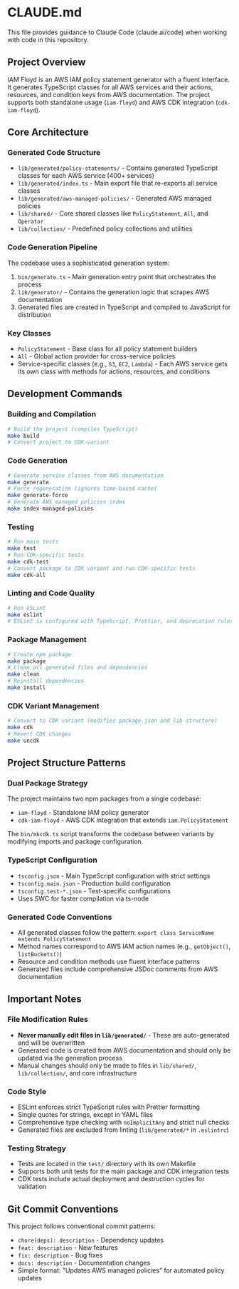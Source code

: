 # CLAUDE.md

This file provides guidance to Claude Code (claude.ai/code) when working with code in this repository.

## Project Overview

IAM Floyd is an AWS IAM policy statement generator with a fluent interface. It generates TypeScript classes for all AWS services and their actions, resources, and condition keys from AWS documentation. The project supports both standalone usage (`iam-floyd`) and AWS CDK integration (`cdk-iam-floyd`).

## Core Architecture

### Generated Code Structure

- `lib/generated/policy-statements/` - Contains generated TypeScript classes for each AWS service (400+ services)
- `lib/generated/index.ts` - Main export file that re-exports all service classes
- `lib/generated/aws-managed-policies/` - Generated AWS managed policies
- `lib/shared/` - Core shared classes like `PolicyStatement`, `All`, and `Operator`
- `lib/collection/` - Predefined policy collections and utilities

### Code Generation Pipeline

The codebase uses a sophisticated generation system:

1. `bin/generate.ts` - Main generation entry point that orchestrates the process
2. `lib/generator/` - Contains the generation logic that scrapes AWS documentation
3. Generated files are created in TypeScript and compiled to JavaScript for distribution

### Key Classes

- `PolicyStatement` - Base class for all policy statement builders
- `All` - Global action provider for cross-service policies
- Service-specific classes (e.g., `S3`, `EC2`, `Lambda`) - Each AWS service gets its own class with methods for actions, resources, and conditions

## Development Commands

### Building and Compilation

```bash
# Build the project (compiles TypeScript)
make build
# Convert project to CDK-variant
```

### Code Generation

```bash
# Generate service classes from AWS documentation
make generate
# Force regeneration (ignores time-based cache)
make generate-force
# Generate AWS managed policies index
make index-managed-policies
```

### Testing

```bash
# Run main tests
make test
# Run CDK-specific tests
make cdk-test
# Convert package to CDK variant and run CDK-specific tests
make cdk-all
```

### Linting and Code Quality

```bash
# Run ESLint
make eslint
# ESLint is configured with TypeScript, Prettier, and deprecation rules
```

### Package Management

```bash
# Create npm package
make package
# Clean all generated files and dependencies
make clean
# Reinstall dependencies
make install
```

### CDK Variant Management

```bash
# Convert to CDK variant (modifies package.json and lib structure)
make cdk
# Revert CDK changes
make uncdk
```

## Project Structure Patterns

### Dual Package Strategy

The project maintains two npm packages from a single codebase:

- `iam-floyd` - Standalone IAM policy generator
- `cdk-iam-floyd` - AWS CDK integration that extends `iam.PolicyStatement`

The `bin/mkcdk.ts` script transforms the codebase between variants by modifying imports and package configuration.

### TypeScript Configuration

- `tsconfig.json` - Main TypeScript configuration with strict settings
- `tsconfig.main.json` - Production build configuration
- `tsconfig.test-*.json` - Test-specific configurations
- Uses SWC for faster compilation via ts-node

### Generated Code Conventions

- All generated classes follow the pattern: `export class ServiceName extends PolicyStatement`
- Method names correspond to AWS IAM action names (e.g., `getObject()`, `listBuckets()`)
- Resource and condition methods use fluent interface patterns
- Generated files include comprehensive JSDoc comments from AWS documentation

## Important Notes

### File Modification Rules

- **Never manually edit files in `lib/generated/`** - These are auto-generated and will be overwritten
- Generated code is created from AWS documentation and should only be updated via the generation process
- Manual changes should only be made to files in `lib/shared/`, `lib/collection/`, and core infrastructure

### Code Style

- ESLint enforces strict TypeScript rules with Prettier formatting
- Single quotes for strings, except in YAML files
- Comprehensive type checking with `noImplicitAny` and strict null checks
- Generated files are excluded from linting (`lib/generated/*` in `.eslintrc`)

### Testing Strategy

- Tests are located in the `test/` directory with its own Makefile
- Supports both unit tests for the main package and CDK integration tests
- CDK tests include actual deployment and destruction cycles for validation

## Git Commit Conventions

This project follows conventional commit patterns:

- `chore(deps): description` - Dependency updates
- `feat: description` - New features
- `fix: description` - Bug fixes
- `docs: description` - Documentation changes
- Simple format: "Updates AWS managed policies" for automated policy updates

